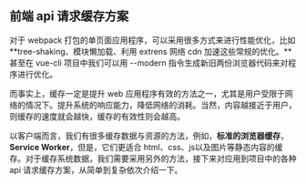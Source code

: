 ## 前端 api 请求缓存方案

对于 webpack 打包的单页面应用程序，可以采用很多方式来进行性能优化，比如 **tree-shaking、模块懒加载、利用 extrens 网络 cdn 加速这些常规的优化。**甚至在 vue-cli 项目中我们可以用 --modern 指令生成新旧两份浏览器代码来对程序进行优化。

而事实上，缓存一定是提升 web 应用程序有效的方法之一，尤其是用户受限于网络的情况下。提升系统的响应能力，降低网络的消耗。当然，内容越接近于用户，则缓存的速度就会越快，缓存的有效性则会越高。

以客户端而言，我们有很多缓存数据与资源的方法，例如，**标准的浏览器缓存**，**Service Worker**，但是，它们更适合 html、css、js以及图片等静态内容的缓存。对于缓存系统数据，我们需要采用另外的方法，接下来对应用到项目中的各种 api 请求缓存方案，从简单到复杂依次介绍一下。